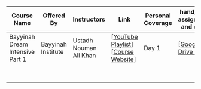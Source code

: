 | Course Name                     | Offered By          | Instructors            | Link                                                         | Personal Coverage | hand_note , assignments and others                           | Personal Rating |
| ------------------------------- | ------------------- | ---------------------- | ------------------------------------------------------------ | ----------------- | ------------------------------------------------------------ | --------------- |
| Bayyinah Dream Intensive Part 1 | Bayyinah  Institute | Ustadh Nouman Ali Khan | [[YouTube Playlist](https://www.youtube.com/playlist?list=PLutdSTmJ7bAKZdXPAjG3-T7OuByMRYa6z)] [[Course Website](https://www.dreamworldwide.net/study-resource)] | Day 1             | [[Google Drive Link](https://drive.google.com/drive/folders/1RSlVPh1TI4k9pjTQKxRmsXqTZxUy-AsL?usp=sharing)] |                 |
|                                 |                     |                        |                                                              |                   |                                                              |                 |
|                                 |                     |                        |                                                              |                   |                                                              |                 |
|                                 |                     |                        |                                                              |                   |                                                              |                 |
|                                 |                     |                        |                                                              |                   |                                                              |                 |
|                                 |                     |                        |                                                              |                   |                                                              |                 |
|                                 |                     |                        |                                                              |                   |                                                              |                 |
|                                 |                     |                        |                                                              |                   |                                                              |                 |
|                                 |                     |                        |                                                              |                   |                                                              |                 |

